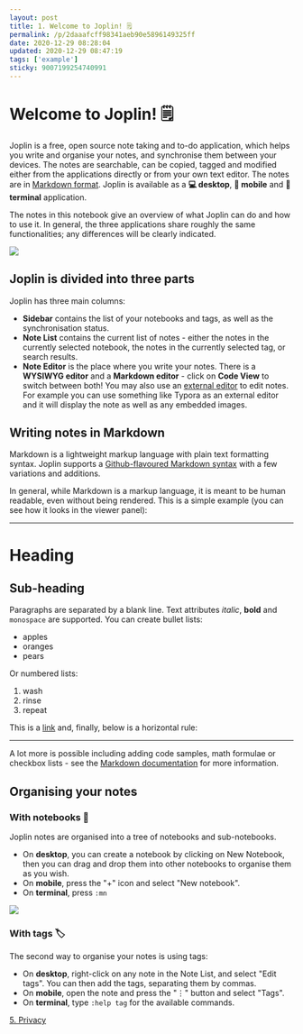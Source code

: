 ```yaml
---
layout: post
title: 1. Welcome to Joplin! 🗒️
permalink: /p/2daaafcff98341aeb90e5896149325ff
date: 2020-12-29 08:28:04
updated: 2020-12-29 08:47:19
tags: ['example']
sticky: 9007199254740991
---
```


# Welcome to Joplin! 🗒️

Joplin is a free, open source note taking and to-do application, which helps you write and organise your notes, and synchronise them between your devices. The notes are searchable, can be copied, tagged and modified either from the applications directly or from your own text editor. The notes are in [Markdown format](https://joplinapp.org/#markdown). Joplin is available as a **💻 desktop**, **📱 mobile** and **🔡 terminal** application.

The notes in this notebook give an overview of what Joplin can do and how to use it. In general, the three applications share roughly the same functionalities; any differences will be clearly indicated.

![](/resource/c32dba851f914c959102ef4f75eb51e3.png)

## Joplin is divided into three parts

Joplin has three main columns:

- **Sidebar** contains the list of your notebooks and tags, as well as the synchronisation status.
- **Note List** contains the current list of notes - either the notes in the currently selected notebook, the notes in the currently selected tag, or search results.
- **Note Editor** is the place where you write your notes. There is a **WYSIWYG editor** and a **Markdown editor** - click on **Code View** to switch between both! You may also use an [external editor](https://joplinapp.org/#external-text-editor) to edit notes. For example you can use something like Typora as an external editor and it will display the note as well as any embedded images.

## Writing notes in Markdown

Markdown is a lightweight markup language with plain text formatting syntax. Joplin supports a [Github-flavoured Markdown syntax](https://joplinapp.org/markdown/) with a few variations and additions.

In general, while Markdown is a markup language, it is meant to be human readable, even without being rendered. This is a simple example (you can see how it looks in the viewer panel):

---

# Heading

## Sub-heading

Paragraphs are separated by a blank line. Text attributes _italic_, **bold** and `monospace` are supported. You can create bullet lists:

- apples
- oranges
- pears

Or numbered lists:

1.  wash
1.  rinse
1.  repeat

This is a [link](https://joplinapp.org) and, finally, below is a horizontal rule:

---

A lot more is possible including adding code samples, math formulae or checkbox lists - see the [Markdown documentation](https://joplinapp.org/#markdown) for more information.

## Organising your notes

### With notebooks 📔

Joplin notes are organised into a tree of notebooks and sub-notebooks.

- On **desktop**, you can create a notebook by clicking on New Notebook, then you can drag and drop them into other notebooks to organise them as you wish.
- On **mobile**, press the "+" icon and select "New notebook".
- On **terminal**, press `:mn`

![](/resource/1a6b28a96159431c99310c897a08bc42.png)

### With tags 🏷️

The second way to organise your notes is using tags:

- On **desktop**, right-click on any note in the Note List, and select "Edit tags". You can then add the tags, separating them by commas.
- On **mobile**, open the note and press the "⋮" button and select "Tags".
- On **terminal**, type `:help tag` for the available commands.

[5. Privacy](/p/2d18b3ddad274544918d28bb17205dc1)
